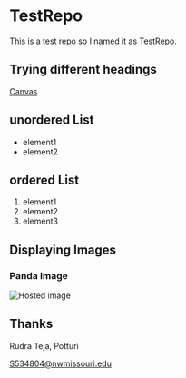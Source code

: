 # TestRepo

This is a test repo so I named it as TestRepo.

## Trying different headings

[Canvas](https://nwmissouri.instructure.com/ "opening Canvas")

## unordered List

- element1
- element2

## ordered List

1. element1
1. element2
1. element3

## Displaying Images

### Panda Image

![Hosted image](https://tinyjpg.com/images/social/website.jpg "Panda")

## Thanks

Rudra Teja, Potturi

S534804@nwmissouri.edu
